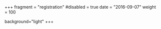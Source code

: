 +++
fragment = "registration"
#disabled = true 
date = "2016-09-07"
weight = 100

background="light"
+++
